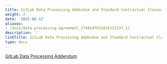 ```yaml
---
title: GitLab Data Processing Addendum and Standard Contractual Clauses
weight: 2
date: '2025-06-12'
aliases:
- /docs/data-processing-agreement_1748147631816111137_1/
description: ''
linkTitle: GitLab Data Processing Addendum and Standard Contractual Clauses
type: docs
---
```


[GitLab Data Processing Addendum](https://gitlab.com/gitlab-com/legal-and-compliance/-/raw/master/Customer_DPA__05.20.24_.pdf)
